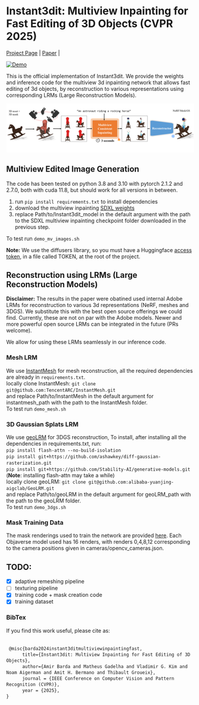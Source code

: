 # Instant3dit: Multiview Inpainting for Fast Editing of 3D Objects (CVPR 2025)

[Project Page](https://amirbarda.github.io/Instant3dit.github.io/) | [Paper](https://arxiv.org/pdf/2412.00518) |

[![Demo](https://img.youtube.com/vi/Rs0Tdk0foZI/0.jpg)](https://www.youtube.com/watch?v=Rs0Tdk0foZI)

This is the official implementation of Instant3dit. We provide the weights and inference code for the multiview 3d inpainting network that allows fast editing of 3d objects, by reconstruction to various representations using corresponding LRMs (Large Reconstruction Models).

![alt text](https://github.com/amirbarda/Instant3dit/blob/main/assets/overview.png?raw=true)

## Multiview Edited Image Generation
The code has been tested on python 3.8 and 3.10 with pytorch 2.1.2 and 2.7.0, both with cuda 11.8, but should work for all versions in between.
1. run `pip install requirements.txt` to install dependencies
2. download the multiview inpainting [SDXL weights](https://drive.google.com/drive/folders/1yLdhgEqv0FBD19r4RPBsBzpa3congkDv?usp=sharing)
3. replace Path/to/Instant3dit_model in the default argument with the path to the SDXL multiview inpainting checkpoint folder downloaded in the previous step.

To test run `demo_mv_images.sh`

**Note:** We use the diffusers library, so you must have a Huggingface [access token](https://huggingface.co/docs/hub/en/security-tokens), in a file called TOKEN, at the root of the project.

## Reconstruction using LRMs (Large Reconstruction Models)
**Disclaimer:** The results in the paper were obatined used internal Adobe LRMs for reconstruction to various 3d representations (NeRF, meshes and 3DGS). 
We substitute this with the best open source offerings we could find. Currently, these are not on par with the Adobe models. Newer and more powerful open source LRMs can be integrated in the future (PRs welcome).

We allow for using these LRMs seamlessly in our inference code.

### Mesh LRM
We use [InstantMesh](https://github.com/TencentARC/InstantMesh) for mesh reconstruction, all the required dependencies are already in `requirements.txt`. \
locally clone InstantMesh: `git clone git@github.com:TencentARC/InstantMesh.git` \
and replace Path/to/InstantMesh in the default argument for instantmesh_path with the path to the InstantMesh folder. \
To test run `demo_mesh.sh`

### 3D Gaussian Splats LRM
We use [geoLRM](https://github.com/alibaba-yuanjing-aigclab/GeoLRM) for 3DGS reconstruction, To install, after installing all the dependencies in requirements.txt, run: \
```pip install flash-attn --no-build-isolation``` \
```pip install git+https://github.com/ashawkey/diff-gaussian-rasterization.git``` \
```pip install git+https://github.com/Stability-AI/generative-models.git``` \
(**Note**: installing flash-attn may take a while) \
locally clone geoLRM: `git clone git@github.com:alibaba-yuanjing-aigclab/GeoLRM.git` \
and replace Path/to/geoLRM in the default argument for geoLRM_path with the path to the geoLRM folder. \
To test run `demo_3dgs.sh`

### Mask Training Data
The mask renderings used to train the network are provided [here](https://drive.google.com/drive/folders/1Ia7G0U0mr5K-_hTp9zZQwv6yy_hsyXUt). Each Objaverse model used has 16 renders, with renders 0,4,8,12 corresponding to the camera positions given in cameras/opencv_cameras.json.

## TODO:
- [X] adaptive remeshing pipeline
- [ ] texturing pipeline
- [X] training code + mask creation code
- [X] training dataset

### BibTex
If you find this work useful, please cite as:
<br/><br/>

```
 @misc{barda2024instant3ditmultiviewinpaintingfast,
      title={Instant3dit: Multiview Inpainting for Fast Editing of 3D Objects}, 
      author={Amir Barda and Matheus Gadelha and Vladimir G. Kim and Noam Aigerman and Amit H. Bermano and Thibault Groueix},
      journal = {IEEE Conference on Computer Vision and Pattern Recognition (CVPR)},
      year = {2025}, 
} 
```
